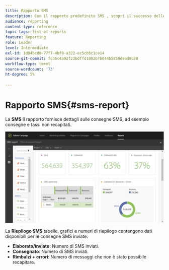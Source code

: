 ```yaml
---
title: Rapporto SMS
description: Con il rapporto predefinito SMS , scopri il successo delle consegne SMS.
audience: reporting
content-type: reference
topic-tags: list-of-reports
feature: Reporting
role: Leader
level: Intermediate
exl-id: 1d04bcd0-77f7-4bf0-a322-ec5cb5c1ce14
source-git-commit: fcb5c4a92f23bdffd1082b7b044b5859dead9d70
workflow-type: tm+mt
source-wordcount: '73'
ht-degree: 5%

---
```


# Rapporto SMS{#sms-report}

La **SMS** Il rapporto fornisce dettagli sulle consegne SMS, ad esempio consegne e tassi non recapitati.

![](assets/dynamic_report_sms.png)

La **Riepilogo SMS** tabelle, grafici e numeri di riepilogo contengono dati disponibili per le consegne SMS inviate.

* **Elaborato/inviato**: Numero di SMS inviati.
* **Consegnato**: Numero di SMS inviati.
* **Rimbalzi + errori**: Numero di messaggi che non è stato possibile recapitare.
